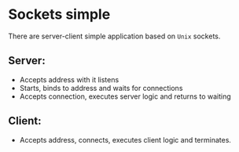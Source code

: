 # Sockets simple

There are server-client simple application based on ```Unix``` sockets.

## Server:
 * Accepts address with it listens
 * Starts, binds to address and waits for connections
 * Accepts connection, executes server logic and returns to waiting

## Client:
 * Accepts address, connects, executes client logic and terminates.